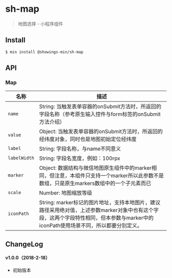 # sh-map

> 地图选择 - 小程序组件

## Install

``` bash
$ min install @showings-min/sh-map
```


## API

### Map

| 名称                  | 描述                         |
|----------------------|------------------------------|
|`name`     |String: 当触发表单容器的onSubmit方法时，所返回的字段名称（参考原生输入控件与form标签的onSubmit方法介绍）|
|`value`    |Object: 当触发表单容器的onSubmit方法时，所返回的经纬度对象，同时也是地图初始定位经纬度|
|`label`    |String: 字段名称，与name不同意义|
|`labelWidth` |String: 字段名宽度，例如：100rpx|
|`marker` |Object: 数据结构与微信地图原生组件中的marker相同，但注意，本组件只支持一个marker所以此参数不是数组，只是原生markers数组中的一个子元素而已|
|`scale`    |Number: 地图缩放等级|
|`iconPath` |String: marker标记的图片地址，支持本地图片，建议路径采用绝对值，上述参数marker对象中也有这个字段，这两个字段特性相同，但本参数与marker中的iconPath使用场景不同，所以都要分别定义。|


## ChangeLog

#### v1.0.0（2018-2-18）

- 初始版本
